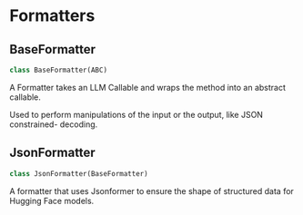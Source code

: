 # Formatters

## BaseFormatter

```python
class BaseFormatter(ABC)
```

A Formatter takes an LLM Callable and wraps the method into an abstract
callable.

Used to perform manipulations of the input or the output, like JSON
constrained- decoding.

## JsonFormatter

```python
class JsonFormatter(BaseFormatter)
```

A formatter that uses Jsonformer to ensure the shape of structured data
for Hugging Face models.


